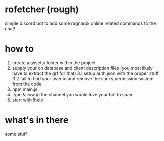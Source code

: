 # rofetcher (rough)

simple discord bot to add some ragnarok online related commands to the chat!

# how to

1. create a assets/ folder within the project
2. supply your on database and client description files (you most likely have to extract the grf for that)
3.1 setup auth.json with the proper stuff
3.2 fail to find your user id and remove the sucky permission system from the code
4. npm main.js
5. type !allow in the channel you would love your bot to spam
6. start with !help

# what's in there

some stuff
